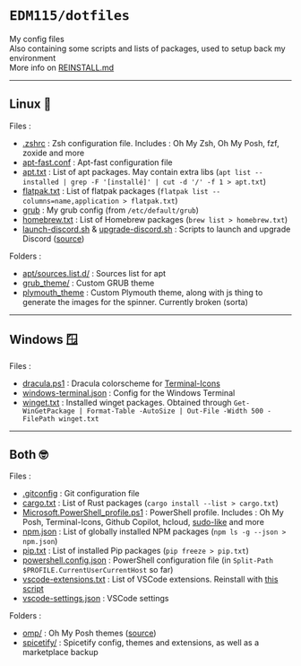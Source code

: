 # `EDM115/dotfiles`
My config files  
Also containing some scripts and lists of packages, used to setup back my environment  
More info on [REINSTALL.md](./REINSTALL.md)

---

## Linux :penguin:

Files :
- [.zshrc](.zshrc) : Zsh configuration file. Includes : Oh My Zsh, Oh My Posh, fzf, zoxide and more
- [apt-fast.conf](apt-fast.conf) : Apt-fast configuration file
- [apt.txt](apt.txt) : List of apt packages. May contain extra libs (`apt list --installed | grep -F '[installé]' | cut -d '/' -f 1 > apt.txt`)
- [flatpak.txt](flatpak.txt) : List of flatpak packages (`flatpak list --columns=name,application > flatpak.txt`)
- [grub](./grub) : My grub config (from `/etc/default/grub`)
- [homebrew.txt](homebrew.txt) : List of Homebrew packages (`brew list > homebrew.txt`)
- [launch-discord.sh](launch-discord.sh) & [upgrade-discord.sh](upgrade-discord.sh) : Scripts to launch and upgrade Discord ([source](https://gist.github.com/EDM115/5b6918c4433de7038588c78d602f7de5))

Folders :
- [apt/sources.list.d/](apt/sources.list.d/) : Sources list for apt
- [grub_theme/](grub_theme/) : Custom GRUB theme
- [plymouth_theme](plymouth_theme/) : Custom Plymouth theme, along with js thing to generate the images for the spinner. Currently broken (sorta)

---

## Windows :window:

Files :
- [dracula.ps1](dracula.ps1) : Dracula colorscheme for [Terminal-Icons](https://github.com/devblackops/Terminal-Icons)
- [windows-terminal.json](windows-terminal.json) : Config for the Windows Terminal
- [winget.txt](winget.txt) : Installed winget packages. Obtained through `Get-WinGetPackage | Format-Table -AutoSize | Out-File -Width 500 -FilePath winget.txt`

---

## Both :nerd_face:

Files :
- [.gitconfig](.gitconfig) : Git configuration file
- [cargo.txt](cargo.txt) : List of Rust packages (`cargo install --list > cargo.txt`)
- [Microsoft.PowerShell_profile.ps1](Microsoft.PowerShell_profile.ps1) : PowerShell profile. Includes : Oh My Posh, Terminal-Icons, Github Copilot, hcloud, [sudo-like](https://gist.github.com/EDM115/daff204ae4bb19f0a90291d036e433ed) and more
- [npm.json](npm.json) : List of globally installed NPM packages (`npm ls -g --json > npm.json`)
- [pip.txt](pip.txt) : List of installed Pip packages (`pip freeze > pip.txt`)
- [powershell.config.json](powershell.config.json) : PowerShell configuration file (in `Split-Path $PROFILE.CurrentUserCurrentHost` so far)
- [vscode-extensions.txt](vscode-extensions.txt) : List of VSCode extensions. Reinstall with [this script](https://gist.github.com/EDM115/7f90913892cf5dd0e5141316ea37b261)
- [vscode-settings.json](vscode-settings.json) : VSCode settings

Folders :
- [omp/](omp/) : Oh My Posh themes ([source](https://github.com/EDM115/EDM115-ohmyposh-theme))
- [spicetify/](spicetify/) : Spicetify config, themes and extensions, as well as a marketplace backup
